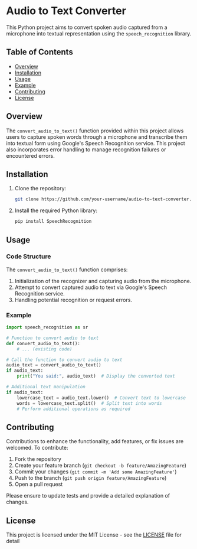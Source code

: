# Audio to Text Converter

This Python project aims to convert spoken audio captured from a microphone into textual representation using the `speech_recognition` library.

## Table of Contents

- [Overview](#overview)
- [Installation](#installation)
- [Usage](#usage)
- [Example](#example)
- [Contributing](#contributing)
- [License](#license)

## Overview

The `convert_audio_to_text()` function provided within this project allows users to capture spoken words through a microphone and transcribe them into textual form using Google's Speech Recognition service. This project also incorporates error handling to manage recognition failures or encountered errors.

## Installation

1. Clone the repository:

    ```bash
    git clone https://github.com/your-username/audio-to-text-converter.git
    ```

2. Install the required Python library:

    ```bash
    pip install SpeechRecognition
    ```

## Usage

### Code Structure

The `convert_audio_to_text()` function comprises:

1. Initialization of the recognizer and capturing audio from the microphone.
2. Attempt to convert captured audio to text via Google's Speech Recognition service.
3. Handling potential recognition or request errors.

### Example

```python
import speech_recognition as sr

# Function to convert audio to text
def convert_audio_to_text():
    # ... (existing code)

# Call the function to convert audio to text
audio_text = convert_audio_to_text()
if audio_text:
    print("You said:", audio_text)  # Display the converted text

# Additional text manipulation
if audio_text:
    lowercase_text = audio_text.lower()  # Convert text to lowercase
    words = lowercase_text.split()  # Split text into words
    # Perform additional operations as required
```

## Contributing

Contributions to enhance the functionality, add features, or fix issues are welcomed. To contribute:

1. Fork the repository
2. Create your feature branch (`git checkout -b feature/AmazingFeature`)
3. Commit your changes (`git commit -m 'Add some AmazingFeature'`)
4. Push to the branch (`git push origin feature/AmazingFeature`)
5. Open a pull request

Please ensure to update tests and provide a detailed explanation of changes.

## License

This project is licensed under the MIT License - see the [LICENSE](LICENSE) file for detail
